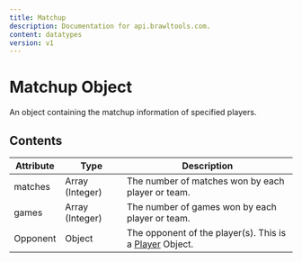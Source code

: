 ```yaml
---
title: Matchup
description: Documentation for api.brawltools.com.
content: datatypes
version: v1
---
```


# Matchup Object

An object containing the matchup information of specified players.

## Contents

| Attribute | Type            | Description                                                  |
| --------- | --------------- | ------------------------------------------------------------ |
| matches   | Array (Integer) | The number of matches won by each player or team.            |
| games     | Array (Integer) | The number of games won by each player or team.              |
| Opponent  | Object          | The opponent of the player(s). This is a [Player](/v1/datatypes/player) Object. |
